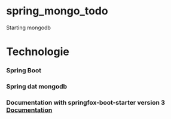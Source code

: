 # spring_mongo_todo
Starting  mongodb

# Technologie
### Spring Boot
### Spring dat mongodb
### Documentation with  springfox-boot-starter version 3   <a href="https://mongodb-spring-boot.herokuapp.com/swagger-ui/index.html">Documentation</a> 


